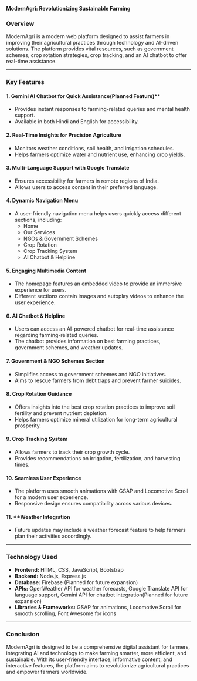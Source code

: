 **ModernAgri: Revolutionizing Sustainable Farming**

### Overview
ModernAgri is a modern web platform designed to assist farmers in improving their agricultural practices through technology and AI-driven solutions. The platform provides vital resources, such as government schemes, crop rotation strategies, crop tracking, and an AI chatbot to offer real-time assistance. 

---
### **Key Features**

#### 1. **Gemini AI Chatbot for Quick Assistance**(Planned Feature)**
   - Provides instant responses to farming-related queries and mental health support.
   - Available in both Hindi and English for accessibility.

#### 2. **Real-Time Insights for Precision Agriculture**
   - Monitors weather conditions, soil health, and irrigation schedules.
   - Helps farmers optimize water and nutrient use, enhancing crop yields.

#### 3. **Multi-Language Support with Google Translate**
   - Ensures accessibility for farmers in remote regions of India.
   - Allows users to access content in their preferred language.

#### 4. **Dynamic Navigation Menu**
   - A user-friendly navigation menu helps users quickly access different sections, including:
     - Home
     - Our Services
     - NGOs & Government Schemes
     - Crop Rotation
     - Crop Tracking System
     - AI Chatbot & Helpline

#### 5. **Engaging Multimedia Content**
   - The homepage features an embedded video to provide an immersive experience for users.
   - Different sections contain images and autoplay videos to enhance the user experience.

#### 6. **AI Chatbot & Helpline**
   - Users can access an AI-powered chatbot for real-time assistance regarding farming-related queries.
   - The chatbot provides information on best farming practices, government schemes, and weather updates.

#### 7. **Government & NGO Schemes Section**
   - Simplifies access to government schemes and NGO initiatives.
   - Aims to rescue farmers from debt traps and prevent farmer suicides.

#### 8. **Crop Rotation Guidance**
   - Offers insights into the best crop rotation practices to improve soil fertility and prevent nutrient depletion.
   - Helps farmers optimize mineral utilization for long-term agricultural prosperity.

#### 9. **Crop Tracking System**
   - Allows farmers to track their crop growth cycle.
   - Provides recommendations on irrigation, fertilization, and harvesting times.

#### 10. **Seamless User Experience**
   - The platform uses smooth animations with GSAP and Locomotive Scroll for a modern user experience.
   - Responsive design ensures compatibility across various devices.

#### 11. **Weather Integration 
   - Future updates may include a weather forecast feature to help farmers plan their activities accordingly.

---
### **Technology Used**
- **Frontend:** HTML, CSS, JavaScript, Bootstrap
- **Backend:** Node.js, Express.js
- **Database:** Firebase (Planned for future expansion)
- **APIs:** OpenWeather API for weather forecasts, Google Translate API for language support, Gemini API for chatbot integration(Planned for future expansion)
- **Libraries & Frameworks:** GSAP for animations, Locomotive Scroll for smooth scrolling, Font Awesome for icons

---
### **Conclusion**
ModernAgri is designed to be a comprehensive digital assistant for farmers, integrating AI and technology to make farming smarter, more efficient, and sustainable. With its user-friendly interface, informative content, and interactive features, the platform aims to revolutionize agricultural practices and empower farmers worldwide.


